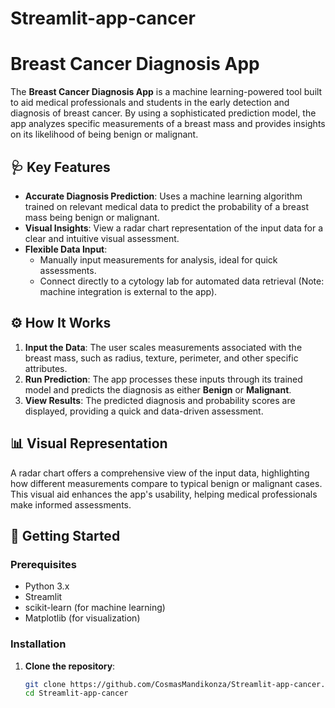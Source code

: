 # Streamlit-app-cancer
# Breast Cancer Diagnosis App

The **Breast Cancer Diagnosis App** is a machine learning-powered tool built to aid medical professionals and students in the early detection and diagnosis of breast cancer. By using a sophisticated prediction model, the app analyzes specific measurements of a breast mass and provides insights on its likelihood of being benign or malignant.

 <!-- If you have any visuals, you can replace 'link-to-your-image' with the actual image link. -->

## 🩺 Key Features

- **Accurate Diagnosis Prediction**: Uses a machine learning algorithm trained on relevant medical data to predict the probability of a breast mass being benign or malignant.
- **Visual Insights**: View a radar chart representation of the input data for a clear and intuitive visual assessment.
- **Flexible Data Input**:
  - Manually input measurements for analysis, ideal for quick assessments.
  - Connect directly to a cytology lab for automated data retrieval (Note: machine integration is external to the app).

## ⚙️ How It Works

1. **Input the Data**: The user scales measurements associated with the breast mass, such as radius, texture, perimeter, and other specific attributes.
2. **Run Prediction**: The app processes these inputs through its trained model and predicts the diagnosis as either **Benign** or **Malignant**.
3. **View Results**: The predicted diagnosis and probability scores are displayed, providing a quick and data-driven assessment.

## 📊 Visual Representation

A radar chart offers a comprehensive view of the input data, highlighting how different measurements compare to typical benign or malignant cases. This visual aid enhances the app's usability, helping medical professionals make informed assessments.

## 🚀 Getting Started

### Prerequisites
- Python 3.x
- Streamlit
- scikit-learn (for machine learning)
- Matplotlib (for visualization)

### Installation

1. **Clone the repository**:
   ```bash
   git clone https://github.com/CosmasMandikonza/Streamlit-app-cancer.git
   cd Streamlit-app-cancer
